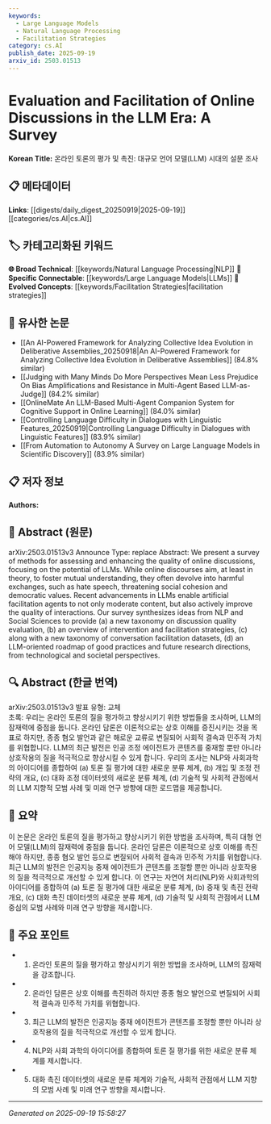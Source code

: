 ```yaml
---
keywords:
  - Large Language Models
  - Natural Language Processing
  - Facilitation Strategies
category: cs.AI
publish_date: 2025-09-19
arxiv_id: 2503.01513
---
```


<!-- KEYWORD_LINKING_METADATA:
{
  "processed_timestamp": "2025-09-22 21:45:36.457150",
  "vocabulary_version": "1.0",
  "selected_keywords": [
    "Large Language Models",
    "Natural Language Processing",
    "Facilitation Strategies"
  ],
  "rejected_keywords": [
    "Conversation Facilitation Datasets",
    "Discussion Quality Evaluation"
  ],
  "similarity_scores": {
    "Large Language Models": 0.9,
    "Natural Language Processing": 0.85,
    "Facilitation Strategies": 0.78
  },
  "extraction_method": "AI_prompt_based",
  "budget_applied": true
}
-->


# Evaluation and Facilitation of Online Discussions in the LLM Era: A Survey

**Korean Title:** 온라인 토론의 평가 및 촉진: 대규모 언어 모델(LLM) 시대의 설문 조사

## 📋 메타데이터

**Links**: [[digests/daily_digest_20250919|2025-09-19]]   [[categories/cs.AI|cs.AI]]

## 🏷️ 카테고리화된 키워드
**🌐 Broad Technical**: [[keywords/Natural Language Processing|NLP]]
**🔗 Specific Connectable**: [[keywords/Large Language Models|LLMs]]
**🚀 Evolved Concepts**: [[keywords/Facilitation Strategies|facilitation strategies]]

## 🔗 유사한 논문
- [[An AI-Powered Framework for Analyzing Collective Idea Evolution in Deliberative Assemblies_20250918|An AI-Powered Framework for Analyzing Collective Idea Evolution in Deliberative Assemblies]] (84.8% similar)
- [[Judging with Many Minds Do More Perspectives Mean Less Prejudice On Bias Amplifications and Resistance in Multi-Agent Based LLM-as-Judge]] (84.2% similar)
- [[OnlineMate An LLM-Based Multi-Agent Companion System for Cognitive Support in Online Learning]] (84.0% similar)
- [[Controlling Language Difficulty in Dialogues with Linguistic Features_20250919|Controlling Language Difficulty in Dialogues with Linguistic Features]] (83.9% similar)
- [[From Automation to Autonomy A Survey on Large Language Models in Scientific Discovery]] (83.9% similar)

## 📋 저자 정보

**Authors:** 

## 📄 Abstract (원문)

arXiv:2503.01513v3 Announce Type: replace 
Abstract: We present a survey of methods for assessing and enhancing the quality of online discussions, focusing on the potential of LLMs. While online discourses aim, at least in theory, to foster mutual understanding, they often devolve into harmful exchanges, such as hate speech, threatening social cohesion and democratic values. Recent advancements in LLMs enable artificial facilitation agents to not only moderate content, but also actively improve the quality of interactions. Our survey synthesizes ideas from NLP and Social Sciences to provide (a) a new taxonomy on discussion quality evaluation, (b) an overview of intervention and facilitation strategies, (c) along with a new taxonomy of conversation facilitation datasets, (d) an LLM-oriented roadmap of good practices and future research directions, from technological and societal perspectives.

## 🔍 Abstract (한글 번역)

arXiv:2503.01513v3 발표 유형: 교체  
초록: 우리는 온라인 토론의 질을 평가하고 향상시키기 위한 방법들을 조사하며, LLM의 잠재력에 중점을 둡니다. 온라인 담론은 이론적으로는 상호 이해를 증진시키는 것을 목표로 하지만, 종종 혐오 발언과 같은 해로운 교류로 변질되어 사회적 결속과 민주적 가치를 위협합니다. LLM의 최근 발전은 인공 조정 에이전트가 콘텐츠를 중재할 뿐만 아니라 상호작용의 질을 적극적으로 향상시킬 수 있게 합니다. 우리의 조사는 NLP와 사회과학의 아이디어를 종합하여 (a) 토론 질 평가에 대한 새로운 분류 체계, (b) 개입 및 조정 전략의 개요, (c) 대화 조정 데이터셋의 새로운 분류 체계, (d) 기술적 및 사회적 관점에서의 LLM 지향적 모범 사례 및 미래 연구 방향에 대한 로드맵을 제공합니다.

## 📝 요약

이 논문은 온라인 토론의 질을 평가하고 향상시키기 위한 방법을 조사하며, 특히 대형 언어 모델(LLM)의 잠재력에 중점을 둡니다. 온라인 담론은 이론적으로 상호 이해를 촉진해야 하지만, 종종 혐오 발언 등으로 변질되어 사회적 결속과 민주적 가치를 위협합니다. 최근 LLM의 발전은 인공지능 중재 에이전트가 콘텐츠를 조절할 뿐만 아니라 상호작용의 질을 적극적으로 개선할 수 있게 합니다. 이 연구는 자연어 처리(NLP)와 사회과학의 아이디어를 종합하여 (a) 토론 질 평가에 대한 새로운 분류 체계, (b) 중재 및 촉진 전략 개요, (c) 대화 촉진 데이터셋의 새로운 분류 체계, (d) 기술적 및 사회적 관점에서 LLM 중심의 모범 사례와 미래 연구 방향을 제시합니다.

## 🎯 주요 포인트

- 1. 온라인 토론의 질을 평가하고 향상시키기 위한 방법을 조사하며, LLM의 잠재력을 강조합니다.

- 2. 온라인 담론은 상호 이해를 촉진하려 하지만 종종 혐오 발언으로 변질되어 사회적 결속과 민주적 가치를 위협합니다.

- 3. 최근 LLM의 발전은 인공지능 중재 에이전트가 콘텐츠를 조정할 뿐만 아니라 상호작용의 질을 적극적으로 개선할 수 있게 합니다.

- 4. NLP와 사회 과학의 아이디어를 종합하여 토론 질 평가를 위한 새로운 분류 체계를 제시합니다.

- 5. 대화 촉진 데이터셋의 새로운 분류 체계와 기술적, 사회적 관점에서 LLM 지향의 모범 사례 및 미래 연구 방향을 제시합니다.

---

*Generated on 2025-09-19 15:58:27*